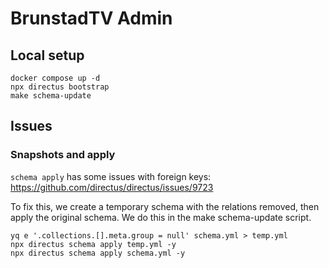 
# BrunstadTV Admin

## Local setup


```
docker compose up -d
npx directus bootstrap
make schema-update
```


##  Issues

###  Snapshots and apply

`schema apply` has some issues with foreign keys: https://github.com/directus/directus/issues/9723

To fix this, we create a temporary schema with the relations removed, then apply the original schema.
We do this in the make schema-update script.

```´
yq e '.collections.[].meta.group = null' schema.yml > temp.yml
npx directus schema apply temp.yml -y
npx directus schema apply schema.yml -y
```